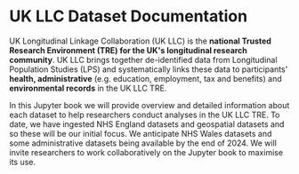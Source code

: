 # UK LLC Dataset Documentation

UK Longitudinal Linkage Collaboration (UK LLC) is the **national Trusted Research Environment (TRE) for the UK's longitudinal research community**. UK LLC brings together de-identified data from Longitudinal Population Studies (LPS) and systematically links these data to participants' **health, administrative** (e.g. education, employment, tax and benefits) and **environmental records** in the UK LLC TRE.

In this Jupyter book we will provide overview and detailed information about each dataset to help researchers conduct analyses in the UK LLC TRE. To date, we have ingested NHS England datasets and geospatial datasets and so these will be our initial focus. We anticipate NHS Wales datasets and some administrative datasets being available by the end of 2024. We will invite researchers to work collaboratively on the Jupyter book to maximise its use.

```{tableofcontents}
```
